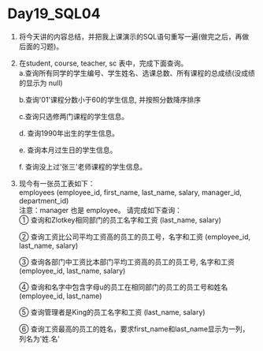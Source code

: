 # Day19_SQL04

1. 将今天讲的内容总结，并把我上课演示的SQL语句重写一遍(做完之后，再做后面的习题)。

2. 在student, course, teacher, sc 表中，完成下面查询。  
    a.查询所有同学的学生编号、学生姓名、选课总数、所有课程的总成绩(没成绩的显示为 null)
    
    b.查询'01'课程分数小于60的学生信息, 并按照分数降序排序
    
    c.查询只选修两门课程的学生信息。
    
    d. 查询1990年出生的学生信息。
    
    e. 查询本月过生日的学生信息。
    
    f. 查询没上过'张三'老师课程的学生信息。

3. 现今有一张员工表如下：  
employees (employee_id, first_name, last_name, salary, manager_id, department_id)  
注意：manager 也是 employee。
请完成如下查询：  
    ① 查询和Zlotkey相同部门的员工名字和工资 (last_name, salary)
    
    ② 查询工资比公司平均工资高的员工的员工号，名字和工资 (employee_id, last_name, salary)
    
    ③ 查询各部门中工资比本部门平均工资高的员工的员工号, 名字和工资 (employee_id, last_name, salary)
    
    ④ 查询和名字中包含字母u的员工在相同部门的员工的员工号和姓名 (employee_id, last_name)
    
    ⑤ 查询管理者是King的员工名字和工资 (last_name, salary)
    
    ⑥ 查询工资最高的员工的姓名，要求first_name和last_name显示为一列，列名为'姓.名'